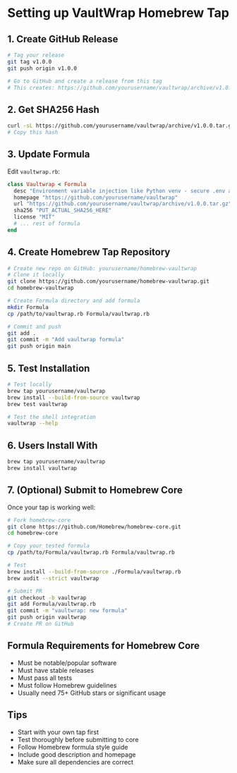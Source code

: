 # Setting up VaultWrap Homebrew Tap

## 1. Create GitHub Release

```bash
# Tag your release
git tag v1.0.0
git push origin v1.0.0

# Go to GitHub and create a release from this tag
# This creates: https://github.com/yourusername/vaultwrap/archive/v1.0.0.tar.gz
```

## 2. Get SHA256 Hash

```bash
curl -sL https://github.com/yourusername/vaultwrap/archive/v1.0.0.tar.gz | shasum -a 256
# Copy this hash
```

## 3. Update Formula

Edit `vaultwrap.rb`:
```ruby
class Vaultwrap < Formula
  desc "Environment variable injection like Python venv - secure .env alternative"
  homepage "https://github.com/yourusername/vaultwrap"
  url "https://github.com/yourusername/vaultwrap/archive/v1.0.0.tar.gz"
  sha256 "PUT_ACTUAL_SHA256_HERE"
  license "MIT"
  # ... rest of formula
end
```

## 4. Create Homebrew Tap Repository

```bash
# Create new repo on GitHub: yourusername/homebrew-vaultwrap
# Clone it locally
git clone https://github.com/yourusername/homebrew-vaultwrap.git
cd homebrew-vaultwrap

# Create Formula directory and add formula
mkdir Formula
cp /path/to/vaultwrap.rb Formula/vaultwrap.rb

# Commit and push
git add .
git commit -m "Add vaultwrap formula"
git push origin main
```

## 5. Test Installation

```bash
# Test locally
brew tap yourusername/vaultwrap
brew install --build-from-source vaultwrap
brew test vaultwrap

# Test the shell integration
vaultwrap --help
```

## 6. Users Install With

```bash
brew tap yourusername/vaultwrap
brew install vaultwrap
```

## 7. (Optional) Submit to Homebrew Core

Once your tap is working well:

```bash
# Fork homebrew-core
git clone https://github.com/Homebrew/homebrew-core.git
cd homebrew-core

# Copy your tested formula
cp /path/to/Formula/vaultwrap.rb Formula/vaultwrap.rb

# Test
brew install --build-from-source ./Formula/vaultwrap.rb
brew audit --strict vaultwrap

# Submit PR
git checkout -b vaultwrap
git add Formula/vaultwrap.rb
git commit -m "vaultwrap: new formula"
git push origin vaultwrap
# Create PR on GitHub
```

## Formula Requirements for Homebrew Core

- Must be notable/popular software
- Must have stable releases
- Must pass all tests
- Must follow Homebrew guidelines
- Usually need 75+ GitHub stars or significant usage

## Tips

- Start with your own tap first
- Test thoroughly before submitting to core
- Follow Homebrew formula style guide
- Include good description and homepage
- Make sure all dependencies are correct 